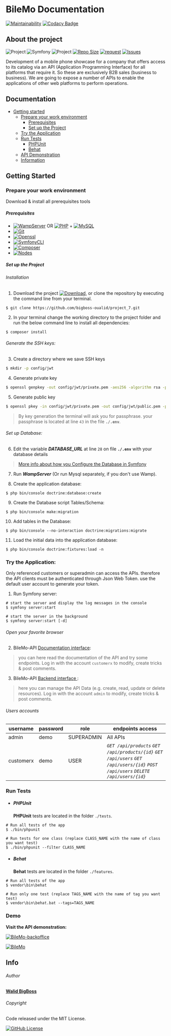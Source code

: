 # BileMo Documentation 

[![Maintainability](https://api.codeclimate.com/v1/badges/764500765a42661592a4/maintainability)](https://codeclimate.com/github/bigboss-oualid/project_7/maintainability)
[![Codacy Badge](https://app.codacy.com/project/badge/Grade/07b0e710497147f1a9457e5868b2f1e6)](https://www.codacy.com/gh/bigboss-oualid/project_7/dashboard?utm_source=github.com&amp;utm_medium=referral&amp;utm_content=bigboss-oualid/project_7&amp;utm_campaign=Badge_Grade)

## About the project

![Project](https://img.shields.io/badge/Project-7-white.svg)
![Symfony](https://img.shields.io/badge/Symfony-v4.4-45CB3E)
![Project](https://img.shields.io/w3c-validation/html?preset=HTML%2C%20SVG%201.1%2C%20MathML%203.0&targetUrl=https%3A%2F%2Fwww.bilemo.it-bigboss.de)
[![Repo Size](https://img.shields.io/github/repo-size/bigboss-oualid/project_7?label=Repo+Size)](https://github.com/bigboss-oualid/project_7/tree/master)
[![request](https://img.shields.io/github/issues-pr-closed/bigboss-oualid/project_7?color=33FFCC)](https://github.com/bigboss-oualid/project_7/pulls?q=is%3Apr+is%3Aclosed)
[![Issues](https://img.shields.io/github/issues-closed/bigboss-oualid/project_7?logo=logo)](https://github.com/bigboss-oualid/project_7/issues?q=is%3Aissue+is%3Aclosed)

Development of a mobile phone showcase for a company that offers access to its catalog via an API (Application Programming Interface) for all platforms that require it. So these are exclusively B2B sales (business to business).
We are going to expose a number of APIs to enable the applications of other web platforms to perform operations.

## Documentation
* [Getting started](#getting-started)
  * [Prepare your work environment](#prepare-your-work-environment)
    * [Prerequisites](#prerequisites)
    * [Set up the Project](#set-up-the-project)
  * [Try the Application](#try-the-application)
  * [Run Tests](#run-tests)
    * [PHPUnit](#phpunit)
    * [Behat](#behat)
  * [API Demonstration](#demo)
  * [Information](#info)

## Getting Started

### Prepare your work environment

Download & install all prerequisites tools

##### Prerequisites
* [![WampServer](https://img.shields.io/badge/WampServer-v3.2.0-F70094)](https://www.wampserver.com/) OR [![PHP](https://img.shields.io/badge/PHP-%3E%3D7.4.7-7377AD)](https://www.php.net/manual/fr/install.php) + [![MySQL](https://img.shields.io/badge/MySQL-v8.0.19-DF6900)](https://dev.mysql.com/downloads/mysql/#downloads)
* [![Git](https://img.shields.io/badge/Git-v2.27-E94E31)](https://git-scm.com/download)
* [![Openssl](https://img.shields.io/badge/Openssl-v2.27-5D0000)](https://blog.devolutions.net/2020/09/tutorial-manually-installing-openssl-on-windows-linux-macos)
* [![SymfonyCLI](https://img.shields.io/badge/Symfony-v4.20-000000)](https://symfony.com/download)
* [![Composer](https://img.shields.io/badge/Composer-v1.10.13-5F482F)](https://getcomposer.org/download)
* [![Nodes](https://img.shields.io/badge/Nodejs-v14.5.0-026E00)](https://nodejs.org)

##### Set up the Project
###### Installation
1. Download the project [![Download](https://img.shields.io/badge/-Here-D3D345)](https://codeload.github.com/bigboss-oualid/project_7/zip/master "click to start download"), or clone the repository by executing the command line from your 
terminal.
```shell
$ git clone https://github.com/bigboss-oualid/project_7.git
```

2. In your terminal change the working directory to the project folder and run the below command line to install all 
dependencies:
```shell 
$ composer install
```

###### Generate the SSH keys:
3. Create a directory where we save SSH keys 
``` bash
$ mkdir -p config/jwt
```

4. Generate private key
``` bash
$ openssl genpkey -out config/jwt/private.pem -aes256 -algorithm rsa -pkeyopt rsa_keygen_bits:4096
```

5. Generate public key
``` bash
$ openssl pkey -in config/jwt/private.pem -out config/jwt/public.pem -pubout
```

>By key generation the terminal will ask you for passphrase. your passphrase is located at line ``43`` in the file **```./.env```**.

###### Set up Database:
6. Edit the variable ***DATABASE_URL*** at line ``28`` on file **```./.env```** with your database details
 
 > [More info about how you Configure the Database in Symfony](https://symfony.com/doc/current/doctrine.html#configuring-the-database)
 
7. Run ***WampServer*** (Or run Mysql separately, if you don't use Wamp).

8. Create the application database: 
```shell 
$ php bin/console doctrine:database:create
```

9. Create the Database script Tables/Schema:
```shell
$ php bin/console make:migration
```

10. Add tables in the Database:
```shell 
$ php bin/console --no-interaction doctrine:migrations:migrate
```

11. Load the initial data into the application database:
```shell 
$ php bin/console doctrine:fixtures:load -n
```

### Try the Application:
Only referenced customers or superadmin can access the APIs. therefore the API clients must be authenticated through Json Web Token. use the default user account to generate your token.

1. Run Symfony server:
```shell 
# start the server and display the log messages in the console
$ symfony server:start
 
# start the server in the background
$ symfony server:start [-d] 
```

###### Open your favorite browser

2. BileMo-API [Documentation interface](http://localhost:8000/api):
 >  you can here read the documentation of the API and try some endpoints. Log in with the account ``customerx`` to modify, create tricks & post comments.

3. BileMo-API [Backend interface ](http://localhost:8000): 
>  here you can manage the API Data (e.g. create, read, update or delete resources). Log in with the account ``admin`` to modify, create tricks & post comments.

###### Users accounts

username   | password | role            | endpoints access
---------- | -------- | --------------- | --------
 admin     |   demo   | SUPERADMIN | All APIs
 customerx |   demo   | USER       | *```GET /api/products```*  *```GET /api/products/{id}```*   *```GET /api/users```*  *```GET /api/users/{id}```*  *```POST /api/users```*  *```DELETE /api/users/{id}```*
 
### Run Tests
* ##### PHPUnit
    **PHPUnit** tests are located in the folder ``./tests``.
```shell
# Run all tests of the app
$ ./bin/phpunit

# Run tests for one class (replace CLASS_NAME with the name of class you want test)
$ ./bin/phpunit --filter CLASS_NAME
```

* ##### Behat
    **Behat** tests are located in the folder ``./features``.
```shell
# Run all tests of the app
$ vendor\bin\behat

# Run only one test (replace TAGS_NAME with the name of tag you want test)
$ vendor\bin\behat.bat --tags=TAGS_NAME
```

### Demo
**Visit the API demonstration:** 

[![BileMo-backoffice](https://img.shields.io/badge/BileMo-Backoffice-white.svg)](https://bilemo.it-bigboss.de/ 
"Manage your data")
 
[![BileMo](https://img.shields.io/badge/BileMo-Documentation-green.svg)](https://bilemo.it-bigboss.de/api "How to Use the API")

## Info 
###### Author
[**Walid BigBoss**](https://it-bigboss.de)

###### Copyright
Code released under the MIT License.

[![GitHub License](https://img.shields.io/github/license/bigboss-oualid/projet_6?label=License)](https://github.com/bigboss-oualid/project_7/blob/master/LICENSE.md)